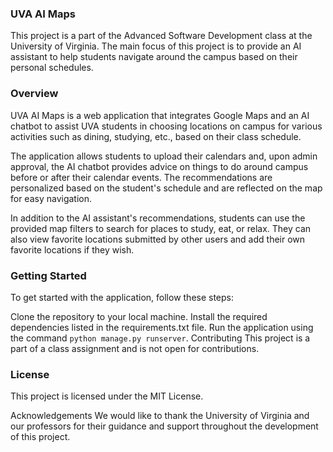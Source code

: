 ### UVA AI Maps
This project is a part of the Advanced Software Development class at the University of Virginia. The main focus of this project is to provide an AI assistant to help students navigate around the campus based on their personal schedules.

### Overview
UVA AI Maps is a web application that integrates Google Maps and an AI chatbot to assist UVA students in choosing locations on campus for various activities such as dining, studying, etc., based on their class schedule.

The application allows students to upload their calendars and, upon admin approval, the AI chatbot provides advice on things to do around campus before or after their calendar events. The recommendations are personalized based on the student's schedule and are reflected on the map for easy navigation.

In addition to the AI assistant's recommendations, students can use the provided map filters to search for places to study, eat, or relax. They can also view favorite locations submitted by other users and add their own favorite locations if they wish.

### Getting Started
To get started with the application, follow these steps:

Clone the repository to your local machine.
Install the required dependencies listed in the requirements.txt file.
Run the application using the command `python manage.py runserver`.
Contributing
This project is a part of a class assignment and is not open for contributions.

### License
This project is licensed under the MIT License.

Acknowledgements
We would like to thank the University of Virginia and our professors for their guidance and support throughout the development of this project.